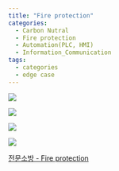 ```yaml
---
title: "Fire protection"
categories:
  - Carbon Nutral
  - Fire protection
  - Automation(PLC, HMI)
  - Information_Communication
tags:
  - categories
  - edge case
---
```


<a href="https://blog.naver.com/PostList.nhn?blogId=seastory9&from=postList&categoryNo=195"><img src="https://seastory.github.io/YYtech/assets/images/C_00.jpg">

<a href="https://blog.naver.com/PostList.nhn?blogId=seastory9&from=postList&categoryNo=195"><img src="https://seastory.github.io/YYtech/assets/images/C_01.jpg">

<a href="https://blog.naver.com/PostList.nhn?blogId=seastory9&from=postList&categoryNo=195"><img src="https://seastory.github.io/YYtech/assets/images/C_02.jpg">

<a href="https://blog.naver.com/PostList.nhn?blogId=seastory9&from=postList&categoryNo=195"><img src="https://seastory.github.io/YYtech/assets/images/C_03.jpg">

<a href="https://blog.naver.com/PostList.nhn?blogId=seastory9&from=postList&categoryNo=195"> 전문소방 - Fire protection
